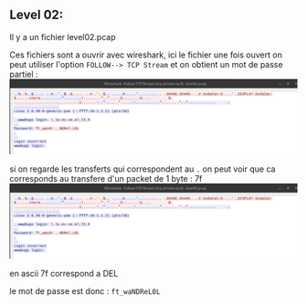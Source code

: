 
## Level 02:


Il y a un fichier level02.pcap

Ces fichiers sont a ouvrir avec wireshark, ici le fichier une fois ouvert on peut utiliser l'option ```FOLLOW--> TCP Stream``` et on obtient un mot de passe partiel : 
<img src="./img/wireshark_global_img.png">

si on regarde les transferts qui correspondent au ```.``` on peut voir que ca corresponds au transfere d'un packet de 1 byte : 7f 
<img src="./img/wireshark_global_img.png">

en ascii 7f correspond a DEL

le mot de passe est donc : 
```ft_waNDReL0L```
